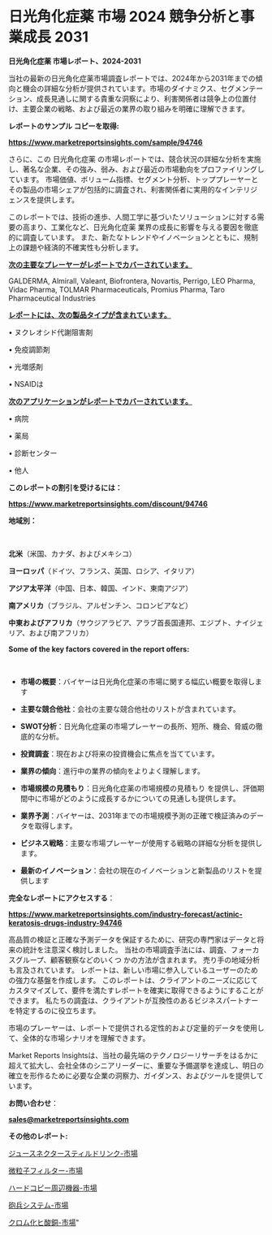 # 日光角化症薬 市場 2024 競争分析と事業成長 2031

<strong>日光角化症薬 市場レポート、2024-2031</strong>

当社の最新の日光角化症薬市場調査レポートでは、2024年から2031年までの傾向と機会の詳細な分析が提供されています。市場のダイナミクス、セグメンテーション、成長見通しに関する貴重な洞察により、利害関係者は競争上の位置付け、主要企業の戦略、および最近の業界の取り組みを明確に理解できます。



<strong>レポートのサンプル コピーを取得:</strong> <a href=https://www.marketreportsinsights.com/sample/94746>

<strong><u>https://www.marketreportsinsights.com/sample/94746</u></strong></a>

さらに、この 日光角化症薬 の市場レポートでは、競合状況の詳細な分析を実施し、著名な企業、その強み、弱み、および最近の市場動向をプロファイリングしています。 市場価値、ボリューム指標、セグメント分析、トッププレーヤーとその製品の市場シェアが包括的に調査され、利害関係者に実用的なインテリジェンスを提供します。

このレポートでは、技術の進歩、人間工学に基づいたソリューションに対する需要の高まり、工業化など、日光角化症薬 業界の成長に影響を与える要因を徹底的に調査しています。 また、新たなトレンドやイノベーションとともに、規制上の課題や経済的不確実性も分析します。



<strong><u>次の主要なプレーヤーがレポートでカバーされています。</u></strong>

GALDERMA, Almirall, Valeant, Biofrontera, Novartis, Perrigo, LEO Pharma, Vidac Pharma, TOLMAR Pharmaceuticals, Promius Pharma, Taro Pharmaceutical Industries



<strong><u><b>レポートには、次の製品タイプが含まれています。</b></u></strong>

• ヌクレオシド代謝阻害剤

• 免疫調節剤

• 光増感剤

•  NSAIDは



<strong><u><b>次のアプリケーションがレポートでカバーされています。</b></u></strong>

• 病院

• 薬局

• 診断センター

• 他人



<strong><b>このレポートの割引を受けるには：</b></strong>

<a href=https://www.marketreportsinsights.com/discount/94746>

<strong><u>https://www.marketreportsinsights.com/discount/94746</u></strong></a>



<strong>地域別：</strong>

<strong> </strong>



<strong>北米</strong>（米国、カナダ、およびメキシコ）



<strong>ヨーロッパ</strong>（ドイツ、フランス、英国、ロシア、イタリア）



<strong>アジア太平洋</strong>（中国、日本、韓国、インド、東南アジア）



<strong>南アメリカ</strong>（ブラジル、アルゼンチン、コロンビアなど）



<strong>中東およびアフリカ</strong>（サウジアラビア、アラブ首長国連邦、エジプト、ナイジェリア、および南アフリカ）



<strong>Some of the key factors covered in the report offers:</strong>

<strong> </strong>
<ul>
  <li>

<strong>市場の概要</strong>：バイヤーは日光角化症薬の市場に関する幅広い概要を取得します</li>
  <li>

<strong>主要な競合他社</strong>：会社の主要な競合他社のリストが含まれています。</li>
  <li>

<strong>SWOT分析</strong>：日光角化症薬の市場プレーヤーの長所、短所、機会、脅威の徹底的な分析。</li>
  <li>

<strong>投資調査</strong>：現在および将来の投資機会に焦点を当てています。</li>
  <li>

<strong>業界の傾向</strong>：進行中の業界の傾向をよりよく理解します。</li>
  <li>

<strong>市場規模の見積もり</strong>：日光角化症薬の市場規模の見積もり を提供し、評価期間中に市場がどのように成長するかについての見通しも提供します。</li>
  <li>

<strong>業界予測</strong>：バイヤーは、2031年までの市場規模予測の正確で検証済みのデータを取得します。</li>
  <li>

<strong>ビジネス戦略</strong>：主要な市場プレーヤーが使用する戦略の詳細な分析を提供します。</li>
  <li>

<strong>最新のイノベーション</strong>：会社の現在のイノベーションと新製品のリストを提供します</li>
</ul>


<strong>完全なレポートにアクセスする</strong>：

<a href=https://www.marketreportsinsights.com/industry-forecast/actinic-keratosis-drugs-industry-94746>

<strong><u>https://www.marketreportsinsights.com/industry-forecast/actinic-keratosis-drugs-industry-94746</u></strong></a>

高品質の検証と正確な予測データを保証するために、研究の専門家はデータと将来の統計を注意深く検討しました。 当社の市場調査手法には、調査、フォーカスグループ、顧客観察などのいくつ かの方法が含まれます。 売り手の地域分析も言及されています。 レポートは、新しい市場に参入しているユーザーのための強力な基盤を作成します。 このレポートは、クライアントのニーズに応じてカスタマイズして、要件を満たすレポートを確実に取得できるようにすることができます。 私たちの調査は、クライアントが互換性のあるビジネスパートナーを特定するのに役立ちます。

市場のプレーヤーは、レポートで提供される定性的および定量的データを使用して、全体的な市場シナリオを理解できます。

Market Reports Insightsは、当社の最先端のテクノロジーリサーチをはるかに超えて拡大し、会社全体のシニアリーダーに、重要な予備選挙を達成し、明日の確立を形作るために必要な企業の洞察力、ガイダンス、およびツールを提供しています。



<strong><b>お問い合わせ</b></strong>：

<a href=mailto:sales@marketreportsinsights.com>

<strong><u>sales@marketreportsinsights.com</u></strong></a>



<strong>その他のレポート:</strong>

<a href=https://www.linkedin.com/pulse/ジュースネクタースティルドリンク-市場-2023-推進要因と成長機会-2030-pr-news-hub-zigcf/>ジュースネクタースティルドリンク-市場</a>

<a href=https://www.linkedin.com/pulse/微粒子フィルター-市場-2023-swot-分析と最新イノベーション-mcunf/>微粒子フィルター-市場</a>

<a href=https://www.linkedin.com/pulse/ハードコピー周辺機器-市場-2023-収益と成長ドライバー-2030-analytics-achievers-24-analysis-gxutf/>ハードコピー周辺機器-市場</a>

<a href=https://www.linkedin.com/pulse/砲兵システム-市場-2023-swot-分析と成長率-2030-data-dive-discoveries-24-analysis-ptbpf/>砲兵システム-市場</a>

<a href=https://www.linkedin.com/pulse/クロム化ヒ酸銅-市場-2030-年までの需要に焦点を当てた-2023-年調査レポート-pr-news-hub-r0okc/>クロム化ヒ酸銅-市場</a>"
